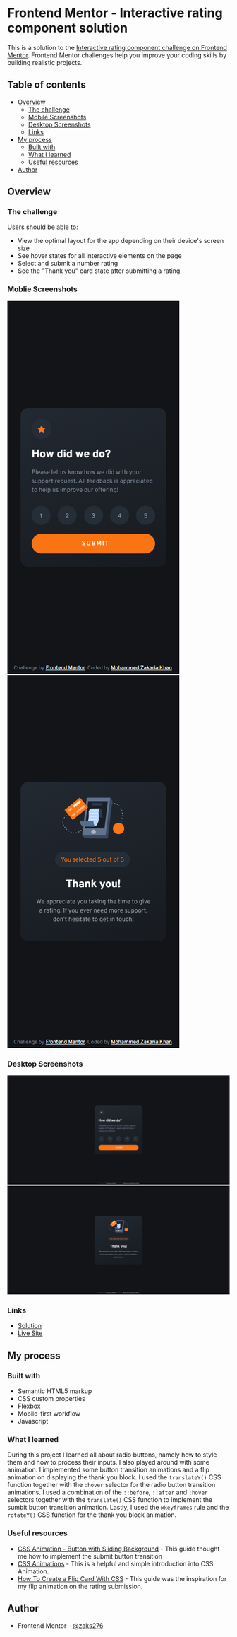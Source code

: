 # Frontend Mentor - Interactive rating component solution

This is a solution to the [Interactive rating component challenge on Frontend Mentor](https://www.frontendmentor.io/challenges/interactive-rating-component-koxpeBUmI). Frontend Mentor challenges help you improve your coding skills by building realistic projects.

## Table of contents

-   [Overview](#overview)
    -   [The challenge](#the-challenge)
    -   [Mobile Screenshots](#mobile-screenshots)
    -   [Desktop Screenshots](#desktop-screenshots)
    -   [Links](#links)
-   [My process](#my-process)
    -   [Built with](#built-with)
    -   [What I learned](#what-i-learned)
    -   [Useful resources](#useful-resources)
-   [Author](#author)

## Overview

### The challenge

Users should be able to:

-   View the optimal layout for the app depending on their device's screen size
-   See hover states for all interactive elements on the page
-   Select and submit a number rating
-   See the "Thank you" card state after submitting a rating

### Moblie Screenshots

![Rating state mobile screenshot](./images/mobile-screenshot.png)
![Thank you state mobile screenshot](./images/mobile-screenshot-3.png)

### Desktop Screenshots

![Rating state desktop screenshot](./images/desktop-screenshot.png)
![Thank you state desktop screenshot](./images/desktop-screenshot-2.png)

### Links

-   [Solution](https://your-solution-url.com)
-   [Live Site](https://your-live-site-url.com)

## My process

### Built with

-   Semantic HTML5 markup
-   CSS custom properties
-   Flexbox
-   Mobile-first workflow
-   Javascript

### What I learned

During this project I learned all about radio buttons, namely how to style them and how to process their inputs. I also played around with some animation. I implemented some button transition animations and a flip animation on displaying the thank you block. I used the `translateY()` CSS function together with the `:hover` selector for the radio button transition animations. I used a combination of the `::before`, `::after` and `:hover` selectors together with the `translate()` CSS function to implement the sumbit button transition animation. Lastly, I used the `@keyframes` rule and the `rotateY()` CSS function for the thank you block animation.

### Useful resources

-   [CSS Animation - Button with Sliding Background](https://codepen.io/Chen0682/pen/Rveoom) - This guide thought me how to implement the submit button transition
-   [CSS Animations](https://www.w3schools.com/css/css3_animations.asp) - This is a helpful and simple introduction into CSS Animation.
-   [How To Create a Flip Card With CSS](https://www.w3schools.com/howto/howto_css_flip_card.asp) - This guide was the inspiration for my flip animation on the rating submission.

## Author

-   Frontend Mentor - [@zaks276](https://www.frontendmentor.io/profile/zaks276)
